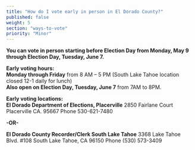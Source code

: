 ```yaml
---
title: "How do I vote early in person in El Dorado County?"
published: false
weight: 5
section: "ways-to-vote"
priority: "Minor"
---
```


**You can vote in person starting before Election Day from Monday, May 9 through Election Day, Tuesday, June 7.**  

**Early voting hours:**  
**Monday through Friday** from 8 AM – 5 PM (South Lake Tahoe location closed 12-1 daily for lunch)  
**Also open on Election Day, Tuesday, June 7** from 7AM to 8PM.  

**Early voting locations:**  
**El Dorado Department of Elections, Placerville** 2850 Fairlane Court Placerville CA. 95667 Phone 530-621-7480  

**-OR-**  

**El Dorado County Recorder/Clerk South Lake Tahoe** 3368 Lake Tahoe Blvd. #108 South Lake Tahoe, CA 96150 Phone (530) 573-3409
